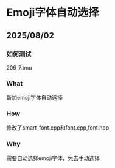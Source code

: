 # Emoji字体自动选择

## 2025/08/02

### 如何测试

206_7.tmu

### What

新加emoji字体自动选择

### How

修改了smart_font.cpp和font.cpp,font.hpp

### Why

需要自动选择emoji字体，免去手动选择